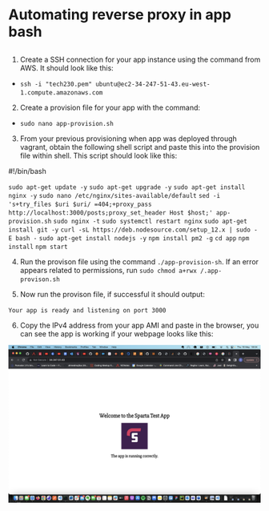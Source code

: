 # Automating reverse proxy in app bash

##

1. Create a SSH connection for your app instance using the command from AWS. It should look like this:

- `ssh -i "tech230.pem" ubuntu@ec2-34-247-51-43.eu-west-1.compute.amazonaws.com`

2. Create a provision file for your app with the command:

- `sudo nano app-provision.sh`

3. From your previous provisioning when app was deployed through vagrant, obtain the following shell script and paste this into the provision file within shell. This script should look like this:

#!/bin/bash

`sudo apt-get update -y`
`sudo apt-get upgrade -y`
`sudo apt-get install nginx -y`
`sudo nano /etc/nginx/sites-available/default`
`sed -i 's+try_files $uri $uri/ =404;+proxy_pass http://localhost:3000/posts;proxy_set_header Host $host;' app-provision.sh`
`sudo nginx -t`
`sudo systemctl restart nginx`
`sudo apt-get install git -y`
`curl -sL https://deb.nodesource.com/setup_12.x | sudo -E bash -`
`sudo apt-get install nodejs -y`
`npm install pm2 -g`
`cd app`
`npm install`
`npm start`

4. Run the provison file using the command `./app-provision-sh`. If an error appears related to permissions, run `sudo chmod a+rwx /.app-provison.sh`

5. Now run the provison file, if successful it should output:

`Your app is ready and listening on port 3000`

6. Copy the IPv4 address from your app AMI and paste in the browser, you can see the app is working if your webpage looks like this:

![alt text](./assets/automated-proxy-app.png)
